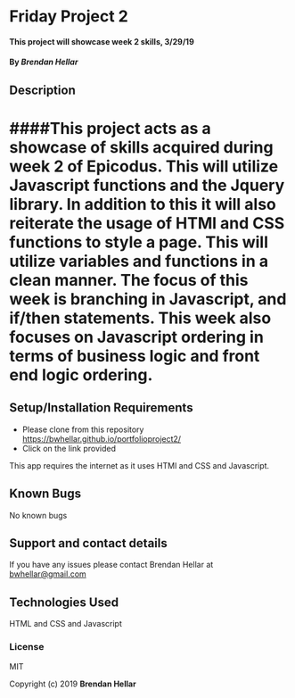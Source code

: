 
# Friday Project 2

#### This project will showcase week 2 skills, 3/29/19


#### By _**Brendan Hellar**_

## Description


####This project acts as a showcase of skills acquired during week 2 of Epicodus.  This will utilize Javascript functions and the Jquery library.  In addition to this it will also reiterate the usage of HTMl and CSS functions to style a page.  This will utilize variables and functions in a clean manner.  The focus of this week is branching in Javascript, and if/then statements.  This week also focuses on Javascript ordering in terms of business logic and front end logic ordering.
=======

## Setup/Installation Requirements

-   Please clone from this repository https://bwhellar.github.io/portfolioproject2/
-   Click on the link provided

This app requires the internet as it uses HTMl and CSS and Javascript.

## Known Bugs

No known bugs

## Support and contact details

If you have any issues please contact Brendan Hellar at bwhellar@gmail.com

## Technologies Used

HTML and CSS and Javascript

### License

MIT

Copyright (c) 2019 **Brendan Hellar**
